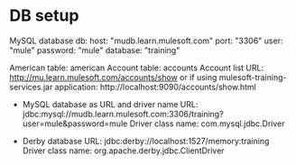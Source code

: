 # DB setup

MySQL database
db:
  host: "mudb.learn.mulesoft.com"
  port: "3306"
  user: "mule"
  password: "mule"
  database: "training"

American table: american
Account table: accounts
Account list URL:  http://mu.learn.mulesoft.com/accounts/show 
or if using mulesoft-training-services.jar application:
http://localhost:9090/accounts/show.html

* MySQL database as URL and driver name
URL: jdbc:mysql://mudb.learn.mulesoft.com:3306/training?user=mule&password=mule
Driver class name: com.mysql.jdbc.Driver

* Derby database
URL: jdbc:derby://localhost:1527/memory:training
Driver class name: org.apache.derby.jdbc.ClientDriver